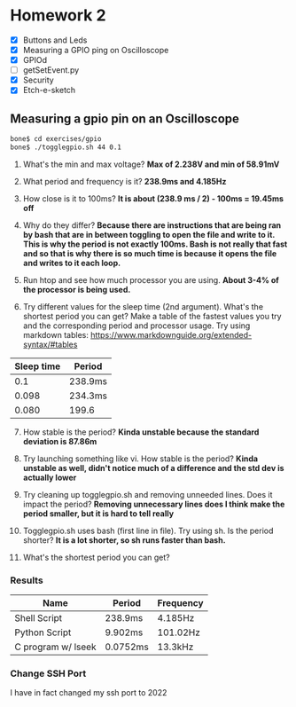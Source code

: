 # Homework 2

- [x] Buttons and Leds
- [x] Measuring a GPIO ping on Oscilloscope
- [x] GPIOd
- [ ] getSetEvent.py
- [x] Security
- [x] Etch-e-sketch

## Measuring a gpio pin on an Oscilloscope

```bash
bone$ cd exercises/gpio
bone$ ./togglegpio.sh 44 0.1 
```

1. What's the min and max voltage?
**Max of 2.238V and min of 58.91mV**

2. What period and frequency is it?
**238.9ms and 4.185Hz**

3. How close is it to 100ms?
**It is about (238.9 ms / 2) - 100ms = 19.45ms off**

4. Why do they differ?
**Because there are instructions that are being ran by bash that are in between toggling to open the file and write to it. This is why the period is not exactly 100ms. Bash is not really that fast and so that is why there is so much time is because it opens the file and writes to it each loop.**

5. Run htop and see how much processor you are using.
**About 3-4% of the processor is being used.**

6. Try different values for the sleep time (2nd argument). What's the shortest period you can get? Make a table of the fastest values you try and the corresponding period and processor usage. Try using markdown tables: https://www.markdownguide.org/extended-syntax/#tables

| Sleep time | Period |
|------|--------|
| 0.1 | 238.9ms |
| 0.098 | 234.3ms |
| 0.080 | 199.6 |

7. How stable is the period?
**Kinda unstable because the standard deviation is 87.86m**

8. Try launching something like vi. How stable is the period?
**Kinda unstable as well, didn't notice much of a difference and the std dev is actually lower**

9. Try cleaning up togglegpio.sh and removing unneeded lines. Does it impact the period?
**Removing unnecessary lines does I think make the period smaller, but it is hard to tell really**

10. Togglegpio.sh uses bash (first line in file). Try using sh. Is the period shorter?
**It is a lot shorter, so sh runs faster than bash.**

11. What's the shortest period you can get? 

### Results

| Name | Period | Frequency |
|------|--------|-----------|
| Shell Script | 238.9ms | 4.185Hz |
| Python Script| 9.902ms | 101.02Hz |
| C program w/ lseek | 0.0752ms | 13.3kHz |

### Change SSH Port

I have in fact changed my ssh port to 2022
